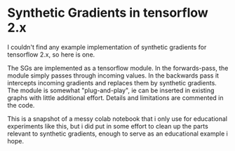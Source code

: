 # Synthetic Gradients in tensorflow 2.x

I couldn't find any example implementation of synthetic gradients for tensorflow 2.x, so here is one.

The SGs are implemented as a tensorflow module. In the forwards-pass, the module simply passes through incoming values. In the backwards pass it intercepts incoming gradients and replaces them by synthetic gradients. The module is somewhat "plug-and-play", ie can be inserted in existing graphs with little additional effort. Details and limitations are commented in the code.

This is a snapshot of a messy colab notebook that i only use for educational experiments like this, but i did put in some effort to clean up the parts relevant to synthetic gradients, enough to serve as an educational example i hope.
